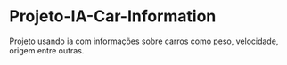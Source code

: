 # Projeto-IA-Car-Information
Projeto usando ia com informações sobre carros como peso, velocidade, origem entre outras.
